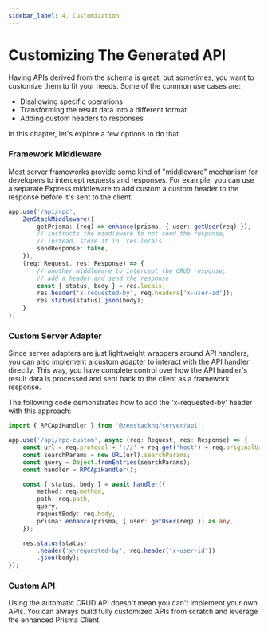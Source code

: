 ```yaml
---
sidebar_label: 4. Customization
---
```


# Customizing The Generated API

Having APIs derived from the schema is great, but sometimes, you want to customize them to fit your needs. Some of the common use cases are:

- Disallowing specific operations
- Transforming the result data into a different format
- Adding custom headers to responses

In this chapter, let's explore a few options to do that.

### Framework Middleware

Most server frameworks provide some kind of "middleware" mechanism for developers to intercept requests and responses. For example, you can use a separate Express middleware to add custom a custom header to the response before it's sent to the client:

```ts
app.use('/api/rpc', 
    ZenStackMiddleware({
        getPrisma: (req) => enhance(prisma, { user: getUser(req) }),
        // instructs the middleware to not send the response,
        // instead, store it in `res.locals`
        sendResponse: false,
    }),
    (req: Request, res: Response) => {
        // another middleware to intercept the CRUD response,
        // add a header and send the response
        const { status, body } = res.locals;
        res.header('x-requested-by', req.headers['x-user-id']);
        res.status(status).json(body);
    }
);
```

### Custom Server Adapter

Since server adapters are just lightweight wrappers around API handlers, you can also implement a custom adapter to interact with the API handler directly. This way, you have complete control over how the API handler's result data is processed and sent back to the client as a framework response.

The following code demonstrates how to add the 'x-requested-by' header with this approach:

```ts
import { RPCApiHandler } from '@zenstackhq/server/api';

app.use('/api/rpc-custom', async (req: Request, res: Response) => {
    const url = req.protocol + '://' + req.get('host') + req.originalUrl;
    const searchParams = new URL(url).searchParams;
    const query = Object.fromEntries(searchParams);
    const handler = RPCApiHandler();

    const { status, body } = await handler({
        method: req.method,
        path: req.path,
        query,
        requestBody: req.body,
        prisma: enhance(prisma, { user: getUser(req) }) as any,
    });

    res.status(status)
        .header('x-requested-by', req.header('x-user-id'))
        .json(body);
});
```

### Custom API

Using the automatic CRUD API doesn't mean you can't implement your own APIs. You can always build fully customized APIs from scratch and leverage the enhanced Prisma Client.
